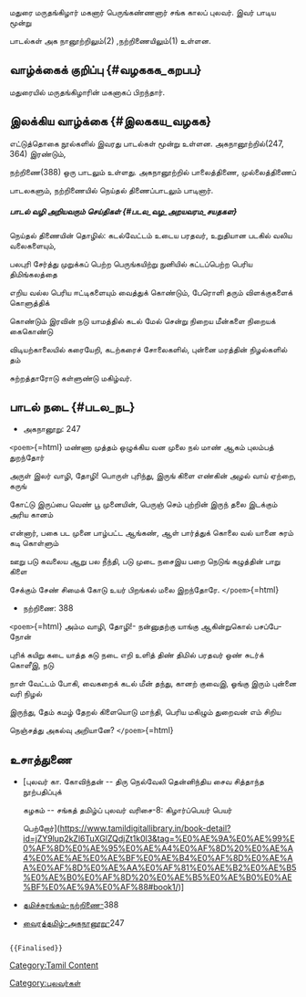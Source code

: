 மதுரை மருதங்கிழார் மகனார் பெருங்கண்ணனார் சங்க காலப் புலவர். இவர் பாடிய மூன்று
பாடல்கள் அக நானூற்றிலும்(2) ,நற்றிணையிலும்(1) உள்ளன.

## வாழ்க்கைக் குறிப்பு {#வழககக_கறபப}

மதுரையில் மருதங்கிழாரின் மகனாகப் பிறந்தார்.

## இலக்கிய வாழ்க்கை {#இலககய_வழகக}

எட்டுத்தொகை நூல்களில் இவரது பாடல்கள் மூன்று உள்ளன. அகநானூற்றில்(247, 364) இரண்டும்,
நற்றிணை(388) ஒரு பாடலும் உள்ளது. அகநானூற்றில் பாலைத்திணை, முல்லைத்திணைப்
பாடலகளும், நற்றிணையில் நெய்தல் திணைப்பாடலும் பாடினார்.

##### பாடல் வழி அறியவரும் செய்திகள் {#படல_வழ_அறயவரம_சயதகள}

நெய்தல் திணையின் தொழில்: கடல்வேட்டம் உடைய பரதவர், உறுதியான படகில் வலிய வலைகளையும்,
பலபுரி சேர்த்து முறுக்கப் பெற்ற பெருங்கயிற்று நுனியில் கட்டப்பெற்ற பெரிய திமிங்கலத்தை
எறிய வல்ல பெரிய ஈட்டிகளையும் வைத்துக் கொண்டும், பேரொளி தரும் விளக்குகளைக் கொளுத்திக்
கொண்டும் இரவின் நடு யாமத்தில் கடல் மேல் சென்று நிறைய மீன்களை நிறையக் கைகொண்டு
விடியற்காலையில் கரையேறி, கடற்கரைச் சோலைகளில், புன்னை மரத்தின் நிழல்களில் தம்
சுற்றத்தாரோடு கள்ளுண்டு மகிழ்வர்.

## பாடல் நடை {#படல_நட}

-   அகநானூறு: 247

`<poem>`{=html} மண்ணா முத்தம் ஒழுக்கிய வன முலை நல் மாண் ஆகம் புலம்பத் துறந்தோர்
அருள் இலர் வாழி, தோழி! பொருள் புரிந்து, இருங் கிளை எண்கின் அழல் வாய் ஏற்றை, கருங்
கோட்டு இருப்பை வெண் பூ முனையின், பெருஞ் செம் புற்றின் இருந் தலை இடக்கும் அரிய கானம்
என்னார், பகை பட முனை பாழ்பட்ட ஆங்கண், ஆள் பார்த்துக் கொலை வல் யானை சுரம் கடி கொள்ளும்
ஊறு படு கவலைய ஆறு பல நீந்தி, படு முடை நசைஇய பறை நெடுங் கழுத்தின் பாறு கிளை
சேக்கும் சேண் சிமைக் கோடு உயர் பிறங்கல் மலை இறந்தோரே. `</poem>`{=html}

-   நற்றிணை: 388

`<poem>`{=html} அம்ம வாழி, தோழி!- நன்னுதற்கு யாங்கு ஆகின்றுகொல் பசப்பே- நோன்
புரிக் கயிறு கடை யாத்த கடு நடை எறி உளித் திண் திமில் பரதவர் ஒண் சுடர்க் கொளீஇ, நடு
நாள் வேட்டம் போகி, வைகறைக் கடல் மீன் தந்து, கானற் குவைஇ, ஓங்கு இரும் புன்னை வரி நிழல்
இருந்து, தேம் கமழ் தேறல் கிளையொடு மாந்தி, பெரிய மகிழும் துறைவன் எம் சிறிய
நெஞ்சத்து அகல்வு அறியானே? `</poem>`{=html}

## உசாத்துணை

-   [புலவர் கா. கோவிந்தன் -- திரு நெல்வேலி தென்னிந்திய சைவ சித்தாந்த நூற்பதிப்புக்
    கழகம் -- சங்கத் தமிழ்ப் புலவர் வரிசை-8: கிழார்ப்பெயர் பெயர்
    பெற்றோர்](https://www.tamildigitallibrary.in/book-detail?id=jZY9lup2kZl6TuXGlZQdjZt1k0l3&tag=%E0%AE%9A%E0%AE%99%E0%AF%8D%E0%AE%95%E0%AE%A4%E0%AF%8D%20%E0%AE%A4%E0%AE%AE%E0%AE%BF%E0%AE%B4%E0%AF%8D%E0%AE%AA%E0%AF%8D%E0%AE%AA%E0%AF%81%E0%AE%B2%E0%AE%B5%E0%AE%B0%E0%AF%8D%20%E0%AE%B5%E0%AE%B0%E0%AE%BF%E0%AE%9A%E0%AF%88#book1/)\]
-   [தமிச்சுரங்கம்-நற்றிணை-](http://www.diamondtamil.com/education/sangam_literature/ettuttokai/narrinai/narrinai388.html#.Ym-4b9pBzIU)388
-   [வைரத்தமிழ்-அகநானூறு-](http://www.diamondtamil.com/education/sangam_literature/ettuttokai/akananuru/akananuru247.html#.Ym-4ItpBzIU)247

```{=mediawiki}
{{Finalised}}
```
[Category:Tamil Content](Category:Tamil_Content "wikilink")
[Category:புலவர்கள்](Category:புலவர்கள் "wikilink")
